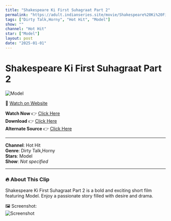 ```yaml
---
title: "Shakespeare Ki First Suhagraat Part 2"
permalink: "https://adult.indianseries.site/movie/Shakespeare%20Ki%20First%20Suhagraat%20Part%202"
tags: ["Dirty Talk,Horny", "Hot Hit", "Model"]
show: ""
channel: "Hot Hit"
star: ["Model"]
layout: post
date: "2025-01-01"
---
```


# Shakespeare Ki First Suhagraat Part 2

![Model](https://shorts.desisins.com/wp-content/uploads/2024/04/Shakespere-Suhagraat-2-DesiSins.com_.jpg)

🔗 [Watch on Website](https://adult.indianseries.site/movie/Shakespeare%20Ki%20First%20Suhagraat%20Part%202)

**Watch Now** 👉 [Click Here](https://adult.indianseries.site/movie/Shakespeare%20Ki%20First%20Suhagraat%20Part%202)  
**Download** 👉 [Click Here](https://adult.indianseries.site/movie/Shakespeare%20Ki%20First%20Suhagraat%20Part%202)  
**Alternate Source** 👉 [Click Here](https://adult.indianseries.site/movie/Shakespeare%20Ki%20First%20Suhagraat%20Part%202)

---

**Channel**: Hot Hit  
**Genre**: Dirty Talk,Horny  
**Stars**: Model  
**Show**: *Not specified*

---

### 🔥 About This Clip

Shakespeare Ki First Suhagraat Part 2 is a bold and exciting short film featuring Model. Enjoy a passionate story filled with desire and drama.
 
🖼️ Screenshot:  
![Screenshot](https://shorts.desisins.com/wp-content/uploads/2024/04/Shakespere-Suhagraat-2-DesiSins.com_.jpg)

